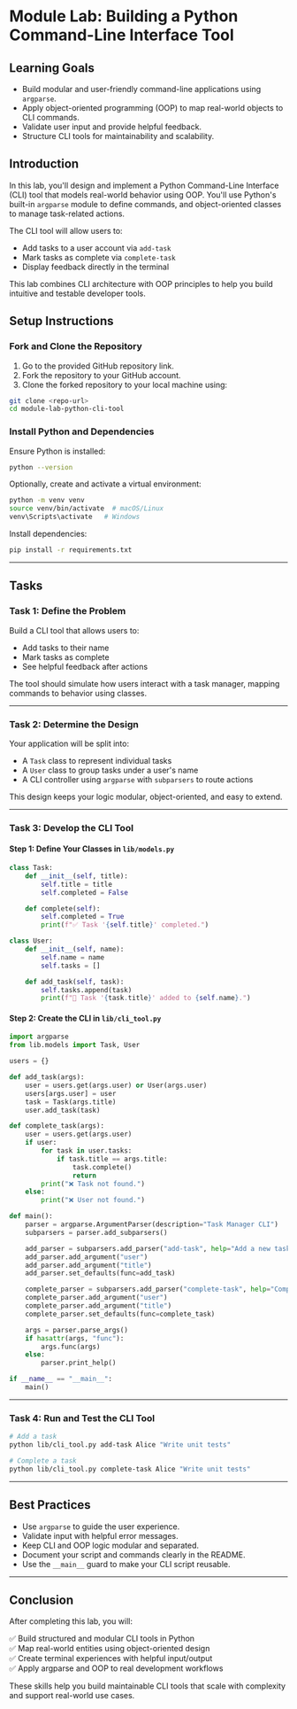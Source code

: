 
# Module Lab: Building a Python Command-Line Interface Tool

## Learning Goals

- Build modular and user-friendly command-line applications using `argparse`.
- Apply object-oriented programming (OOP) to map real-world objects to CLI commands.
- Validate user input and provide helpful feedback.
- Structure CLI tools for maintainability and scalability.

## Introduction

In this lab, you'll design and implement a Python Command-Line Interface (CLI) tool that models real-world behavior using OOP. You'll use Python's built-in `argparse` module to define commands, and object-oriented classes to manage task-related actions.

The CLI tool will allow users to:

- Add tasks to a user account via `add-task`
- Mark tasks as complete via `complete-task`
- Display feedback directly in the terminal

This lab combines CLI architecture with OOP principles to help you build intuitive and testable developer tools.

## Setup Instructions

### Fork and Clone the Repository

1. Go to the provided GitHub repository link.
2. Fork the repository to your GitHub account.
3. Clone the forked repository to your local machine using:

```bash
git clone <repo-url>
cd module-lab-python-cli-tool
```

### Install Python and Dependencies

Ensure Python is installed:

```bash
python --version
```

Optionally, create and activate a virtual environment:

```bash
python -m venv venv
source venv/bin/activate  # macOS/Linux
venv\Scripts\activate   # Windows
```

Install dependencies:

```bash
pip install -r requirements.txt
```

---

## Tasks

### Task 1: Define the Problem

Build a CLI tool that allows users to:

- Add tasks to their name
- Mark tasks as complete
- See helpful feedback after actions

The tool should simulate how users interact with a task manager, mapping commands to behavior using classes.

---

### Task 2: Determine the Design

Your application will be split into:

- A `Task` class to represent individual tasks
- A `User` class to group tasks under a user's name
- A CLI controller using `argparse` with `subparsers` to route actions

This design keeps your logic modular, object-oriented, and easy to extend.

---

### Task 3: Develop the CLI Tool

#### Step 1: Define Your Classes in `lib/models.py`

```python
class Task:
    def __init__(self, title):
        self.title = title
        self.completed = False

    def complete(self):
        self.completed = True
        print(f"✅ Task '{self.title}' completed.")

class User:
    def __init__(self, name):
        self.name = name
        self.tasks = []

    def add_task(self, task):
        self.tasks.append(task)
        print(f"📌 Task '{task.title}' added to {self.name}.")
```

#### Step 2: Create the CLI in `lib/cli_tool.py`

```python
import argparse
from lib.models import Task, User

users = {}

def add_task(args):
    user = users.get(args.user) or User(args.user)
    users[args.user] = user
    task = Task(args.title)
    user.add_task(task)

def complete_task(args):
    user = users.get(args.user)
    if user:
        for task in user.tasks:
            if task.title == args.title:
                task.complete()
                return
        print("❌ Task not found.")
    else:
        print("❌ User not found.")

def main():
    parser = argparse.ArgumentParser(description="Task Manager CLI")
    subparsers = parser.add_subparsers()

    add_parser = subparsers.add_parser("add-task", help="Add a new task")
    add_parser.add_argument("user")
    add_parser.add_argument("title")
    add_parser.set_defaults(func=add_task)

    complete_parser = subparsers.add_parser("complete-task", help="Complete a task")
    complete_parser.add_argument("user")
    complete_parser.add_argument("title")
    complete_parser.set_defaults(func=complete_task)

    args = parser.parse_args()
    if hasattr(args, "func"):
        args.func(args)
    else:
        parser.print_help()

if __name__ == "__main__":
    main()
```

---

### Task 4: Run and Test the CLI Tool

```bash
# Add a task
python lib/cli_tool.py add-task Alice "Write unit tests"

# Complete a task
python lib/cli_tool.py complete-task Alice "Write unit tests"
```

---

## Best Practices

- Use `argparse` to guide the user experience.
- Validate input with helpful error messages.
- Keep CLI and OOP logic modular and separated.
- Document your script and commands clearly in the README.
- Use the `__main__` guard to make your CLI script reusable.

---

## Conclusion

After completing this lab, you will:

✅ Build structured and modular CLI tools in Python  
✅ Map real-world entities using object-oriented design  
✅ Create terminal experiences with helpful input/output  
✅ Apply argparse and OOP to real development workflows

These skills help you build maintainable CLI tools that scale with complexity and support real-world use cases.
